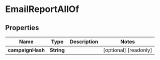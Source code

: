 

# EmailReportAllOf


## Properties

| Name | Type | Description | Notes |
|------------ | ------------- | ------------- | -------------|
|**campaignHash** | **String** |  |  [optional] [readonly] |



